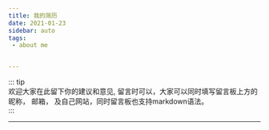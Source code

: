```yaml
---
title: 我的简历  
date: 2021-01-23  
sidebar: auto  
tags:
 - about me


---
```


::: tip  
欢迎大家在此留下你的建议和意见,  留言时可以，大家可以同时填写留言板上方的 昵称， 邮箱， 及自己网站，同时留言板也支持markdown语法。  
:::

---